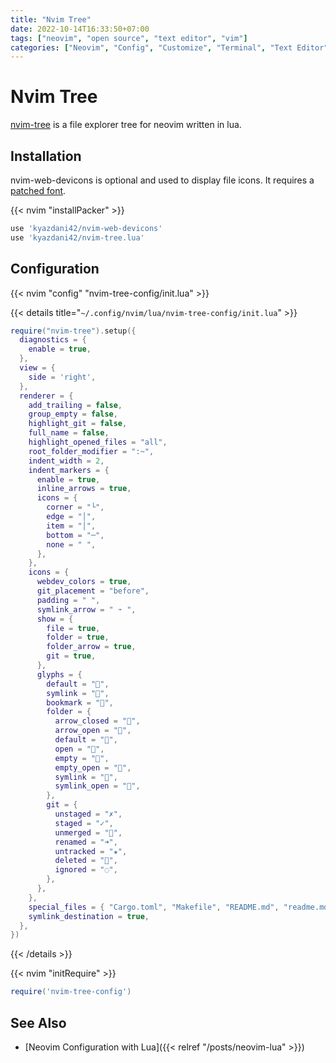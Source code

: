 ```yaml
---
title: "Nvim Tree"
date: 2022-10-14T16:33:50+07:00
tags: ["neovim", "open source", "text editor", "vim"]
categories: ["Neovim", "Config", "Customize", "Terminal", "Text Editor"]
---
```


# Nvim Tree

[nvim-tree](https://github.com/nvim-tree/nvim-tree.lua) is a file explorer tree for neovim written in lua.

## Installation

nvim-web-devicons is optional and used to display file icons. It requires a [patched font](https://www.nerdfonts.com).

{{< nvim "installPacker" >}}

```lua
use 'kyazdani42/nvim-web-devicons'
use 'kyazdani42/nvim-tree.lua'
```

## Configuration

{{< nvim "config" "nvim-tree-config/init.lua" >}}

{{< details title="`~/.config/nvim/lua/nvim-tree-config/init.lua`" >}}

```lua {linenos=table,hl_lines=[1],linenostart=1}
require("nvim-tree").setup({
  diagnostics = {
    enable = true,
  },
  view = {
    side = 'right',
  },
  renderer = {
    add_trailing = false,
    group_empty = false,
    highlight_git = false,
    full_name = false,
    highlight_opened_files = "all",
    root_folder_modifier = ":~",
    indent_width = 2,
    indent_markers = {
      enable = true,
      inline_arrows = true,
      icons = {
        corner = "└",
        edge = "│",
        item = "│",
        bottom = "─",
        none = " ",
      },
    },
    icons = {
      webdev_colors = true,
      git_placement = "before",
      padding = " ",
      symlink_arrow = " ➛ ",
      show = {
        file = true,
        folder = true,
        folder_arrow = true,
        git = true,
      },
      glyphs = {
        default = "",
        symlink = "",
        bookmark = "",
        folder = {
          arrow_closed = "",
          arrow_open = "",
          default = "",
          open = "",
          empty = "",
          empty_open = "",
          symlink = "",
          symlink_open = "",
        },
        git = {
          unstaged = "✗",
          staged = "✓",
          unmerged = "",
          renamed = "➜",
          untracked = "★",
          deleted = "",
          ignored = "◌",
        },
      },
    },
    special_files = { "Cargo.toml", "Makefile", "README.md", "readme.md" },
    symlink_destination = true,
  },
})
```

{{< /details >}}

{{< nvim "initRequire" >}}

```lua
require('nvim-tree-config')
```

## See Also

- [Neovim Configuration with Lua]({{< relref "/posts/neovim-lua" >}})
